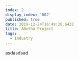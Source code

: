 ```yaml
---
index: 2
display_index: '002'
published: true
date: 2019-12-24T16:49:28.643Z
title: ANotha Project
tags:
  - Industry
---
```

asdasdsad
